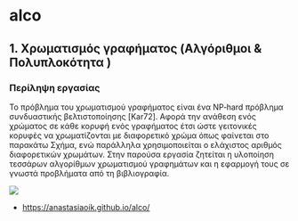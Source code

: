 # alco 
## 1. Χρωματισμός γραφήματος (Aλγόριθμοι & Πολυπλοκότητα )

### Περίληψη εργασίας

Το πρόβλημα του χρωματισμού γραφήματος είναι ένα NP‐hard πρόβλημα συνδυαστικής βελτιστοποίησης [Kar72]. Αφορά την ανάθεση ενός χρώματος σε κάθε κορυφή ενός γραφήματος
έτσι ώστε γειτονικές κορυφές να χρωματίζονται με διαφορετικό χρώμα όπως φαίνεται στο παρακάτω Σχήμα, ενώ παράλληλα χρησιμοποιείται ο ελάχιστος αριθμός διαφορετικών χρωμάτων. Στην παρούσα εργασία ζητείται η υλοποίηση τεσσάρων αλγορίθμων χρωματισμού γραφημάτων και η εφαρμογή τους σε γνωστά προβλήματα από τη βιβλιογραφία.

![](https://i.stack.imgur.com/SG4ZI.png)
* https://anastasiaoik.github.io/alco/
